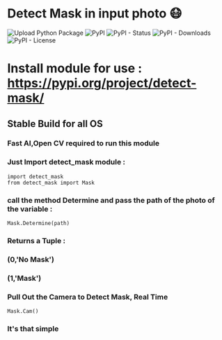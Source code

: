 # Detect Mask in input photo :mask:
![Upload Python Package](https://github.com/Jash271/detect_mask/workflows/Upload%20Python%20Package/badge.svg) ![PyPI](https://img.shields.io/pypi/v/detect_mask) ![PyPI - Status](https://img.shields.io/pypi/status/detect_mask) ![PyPI - Downloads](https://img.shields.io/pypi/dw/detect_mask) ![PyPI - License](https://img.shields.io/pypi/l/detect_mask)
# Install module for use : https://pypi.org/project/detect-mask/
## Stable Build for all OS

### Fast AI,Open CV required to run this module
### Just Import detect_mask module : 
```
import detect_mask
from detect_mask import Mask
````

### call the method Determine and pass the path of the photo of the variable : 
```
Mask.Determine(path)
```
### Returns a Tuple :
###  (0,'No Mask')
###  (1,'Mask')


### Pull Out the Camera to Detect Mask, Real Time
```
Mask.Cam()
```
### It's that simple 
